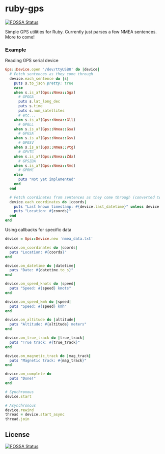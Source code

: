 # ruby-gps
[![FOSSA Status](https://app.fossa.com/api/projects/git%2Bgithub.com%2Fnikomil%2Fruby-gps.svg?type=shield)](https://app.fossa.com/projects/git%2Bgithub.com%2Fnikomil%2Fruby-gps?ref=badge_shield)

Simple GPS utilities for Ruby. Currently just parses a few NMEA sentences. More to come!

### Example
Reading GPS serial device
```ruby
Gps::Device.open '/dev/ttyUSB0' do |device|
  # Fetch sentences as they come through
  device.each_sentence do |s|
    puts s.to_json pretty: true
    case
    when s.is_a?(Gps::Nmea::Gga)
      # GPGGA
      puts s.lat_long_dec
      puts s.time
      puts s.num_satellites
      # etc...
    when s.is_a?(Gps::Nmea::Gll)
      # GPGLL
    when s.is_a?(Gps::Nmea::Gsa)
      # GPGSA
    when s.is_a?(Gps::Nmea::Gsv)
      # GPGSV
    when s.is_a?(Gps::Nmea::Vtg)
      # GPVTG
    when s.is_a?(Gps::Nmea::Zda)
      # GPSZDA
    when s.is_a?(Gps::Nmea::Rmc)
      # GPRMC
    else
      puts "Not yet implemented"
    end
  end

  # Fetch coordinates from sentences as they come through (converted to decimal format)
  device.each_coordinates do |coords|
    puts "Last known timestamp: #{device.last_datetime}" unless device.last_datetime.nil?
    puts "Location: #{coords}"
  end
end
```

Using callbacks for specific data
```ruby
device = Gps::Device.new 'nmea_data.txt'

device.on_coordinates do |coords|
  puts "Location: #{coords}"
end

device.on_datetime do |datetime|
  puts "Date: #{datetime.to_s}"
end

device.on_speed_knots do |speed|
  puts "Speed: #{speed} knots"
end

device.on_speed_kmh do |speed|
  puts "Speed: #{speed} kmh"
end

device.on_altitude do |altitude|
  puts "Altitude: #{altitude} meters"
end

device.on_true_track do |true_track|
  puts "True track: #{true_track}"
end

device.on_magnetic_track do |mag_track|
  puts "Magnetic track: #{mag_track}"
end

device.on_complete do
  puts "Done!"
end

# Synchronous
device.start

# Asynchronous
device.rewind
thread = device.start_async
thread.join
```

## License
[![FOSSA Status](https://app.fossa.com/api/projects/git%2Bgithub.com%2Fnikomil%2Fruby-gps.svg?type=large)](https://app.fossa.com/projects/git%2Bgithub.com%2Fnikomil%2Fruby-gps?ref=badge_large)